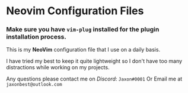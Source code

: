 # Neovim Configuration Files
### Make sure you have `vim-plug` installed for the plugin installation process.
This is my **NeoVim** configuration file that I use on a daily basis.

I have tried my best to keep it quite lightweight so I don't have too many distractions while working on my projects.

Any questions please contact me on *Discord*: `Jaxon#0001`
Or Email me at `jaxonbest@outlook.com`
